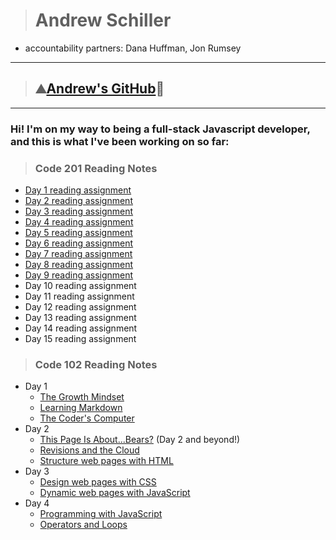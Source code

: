 > # Andrew Schiller

- accountability partners: Dana Huffman, Jon Rumsey

***
> ## ⛰️[Andrew's GitHub](https://github.com/schillerandrew)🌲
***

### Hi! I'm on my way to being a full-stack Javascript developer, and this is what I've been working on so far:

> ### Code 201 Reading Notes

- [Day 1 reading assignment](https://schillerandrew.github.io/reading-notes/class-01)
- [Day 2 reading assignment](https://schillerandrew.github.io/reading-notes/class-02)
- [Day 3 reading assignment](https://schillerandrew.github.io/reading-notes/class-03)
- [Day 4 reading assignment](https://schillerandrew.github.io/reading-notes/class-04)
- [Day 5 reading assignment](https://schillerandrew.github.io/reading-notes/class-05)
- [Day 6 reading assignment](https://schillerandrew.github.io/reading-notes/class-06)
- [Day 7 reading assignment](https://schillerandrew.github.io/reading-notes/class-07)
- [Day 8 reading assignment](https://schillerandrew.github.io/reading-notes/class-08)
- [Day 9 reading assignment](https://schillerandrew.github.io/reading-notes/class-09)
- Day 10 reading assignment
- Day 11 reading assignment
- Day 12 reading assignment
- Day 13 reading assignment
- Day 14 reading assignment
- Day 15 reading assignment

> ### Code 102 Reading Notes

- Day 1
  - [The Growth Mindset](https://schillerandrew.github.io/reading-notes/growth-mindset)
  - [Learning Markdown](https://schillerandrew.github.io/reading-notes/01read-learning-markdown)
  - [The Coder's Computer](https://schillerandrew.github.io/reading-notes/02read-coders-computer)
- Day 2
  - [This Page Is About...Bears?](https://schillerandrew.github.io/04-lab-wireframing/index.html) (Day 2 and beyond!)
  - [Revisions and the Cloud](https://schillerandrew.github.io/reading-notes/03read-revisions-cloud)
  - [Structure web pages with HTML](https://schillerandrew.github.io/reading-notes/04read-structure-pages)
- Day 3
  - [Design web pages with CSS](05read-design-css)
  - [Dynamic web pages with JavaScript](06read-dynamic-javascript)
- Day 4
  - [Programming with JavaScript](07read-programming-js)
  - [Operators and Loops](08read-operators-loops)
